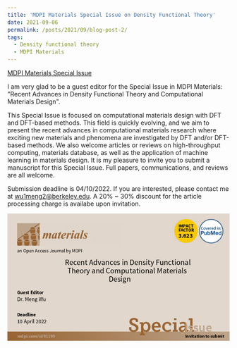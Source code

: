 ```yaml
---
title: 'MDPI Materials Special Issue on Density Functional Theory'
date: 2021-09-06
permalink: /posts/2021/09/blog-post-2/
tags:
  - Density functional theory
  - MDPI Materials
---
```


[MDPI Materials Special Issue](https://www.mdpi.com/journal/materials/special_issues/Density_Functional_Theory_Computational_Materials_Design)

I am very glad to be a guest editor for the Special Issue in MDPI Materials: "Recent Advances in Density Functional Theory and Computational Materials Design".

This Special Issue is focused on computational materials design with DFT and DFT-based methods. This field is quickly evolving, and we aim to present the recent advances in computational materials research where exciting new materials and phenomena are investigated by DFT and/or DFT-based methods. We also welcome articles or reviews on high-throughput computing, materials database, as well as the application of machine learning in materials design. It is my pleasure to invite you to submit a manuscript for this Special Issue. Full papers, communications, and reviews are all welcome.

Submission deadline is 04/10/2022. If you are interested, please contact me at wu1meng2@berkeley.edu. A 20% ~ 30% discount for the article processing charge is availabe upon invitation.

![Poster](/images/Density_Functional_Theory_Computational_Materials_Design_horizontal_light.png)